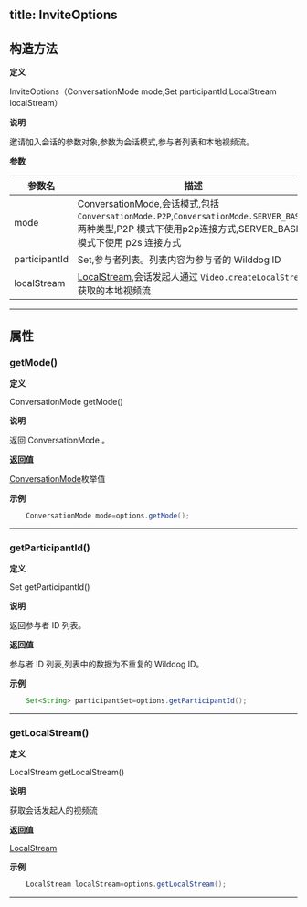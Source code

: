title: InviteOptions
---

<span id="InviteOptions" />

## 构造方法

**定义**   

InviteOptions（ConversationMode mode,Set<String> participantId,LocalStream localStream）

**说明**

邀请加入会话的参数对象,参数为会话模式,参与者列表和本地视频流。

**参数**

| 参数名 | 描述 |
|---|---|
|mode|[ConversationMode](/api/video/android/conversation-mode.html),会话模式,包括 `ConversationMode.P2P`,`ConversationMode.SERVER_BASED` 两种类型,P2P 模式下使用p2p连接方式,SERVER_BASED 模式下使用 p2s 连接方式|
|participantId|Set<String>,参与者列表。列表内容为参与者的 Wilddog ID|
|localStream|[LocalStream](/api/video/android/local-stream.html),会话发起人通过 `Video.createLocalStream` 获取的本地视频流|

**** 

## 属性

### getMode()



**定义**   

ConversationMode getMode()

**说明**

返回 ConversationMode 。

**返回值**

[ConversationMode](/api/video/android/conversation-mode.html)枚举值

**示例**

```java
	ConversationMode mode=options.getMode();
```

**** 

### getParticipantId()


**定义**   

Set<String> getParticipantId()


**说明**

返回参与者 ID 列表。

**返回值**

参与者 ID 列表,列表中的数据为不重复的 Wilddog ID。

**示例**

```java
	Set<String> participantSet=options.getParticipantId();
```

**** 

### getLocalStream()



**定义**   

LocalStream getLocalStream()

**说明**

获取会话发起人的视频流

**返回值**

[LocalStream](/api/video/android/local-stream.html)

**示例**

```java
	LocalStream localStream=options.getLocalStream();
```

****
